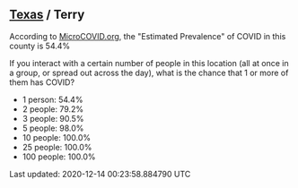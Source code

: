 
## [Texas](/united-states/texas) / Terry

According to [MicroCOVID.org](http://microcovid.org),
the "Estimated Prevalence" of COVID in this county is 54.4%

If you interact with a certain number of people in this location
(all at once in a group, or spread out across the day), what is the chance that
1 or more of them has COVID?

- 1 person: 54.4%
- 2 people: 79.2%
- 3 people: 90.5%
- 5 people: 98.0%
- 10 people: 100.0%
- 25 people: 100.0%
- 100 people: 100.0%

Last updated: 2020-12-14 00:23:58.884790 UTC
